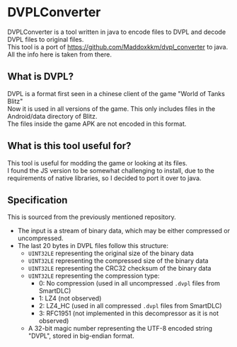 # DVPLConverter
DVPLConverter is a tool written in java to encode files to DVPL and decode DVPL files to original files.<br>
This tool is a port of https://github.com/Maddoxkkm/dvpl_converter to java. All the info here is taken from there.

## What is DVPL?
DVPL is a format first seen in a chinese client of the game "World of Tanks Blitz"<br>
Now it is used in all versions of the game. This only includes files in the Android/data directory of Blitz.<br>
The files inside the game APK are not encoded in this format.

## What is this tool useful for?
This tool is useful for modding the game or looking at its files.<br>
I found the JS version to be somewhat challenging to install, due to the requirements of native libraries, so I decided to port it over to java.

## Specification
This is sourced from the previously mentioned repository.
- The input is a stream of binary data, which may be either compressed or uncompressed.
- The last 20 bytes in DVPL files follow this structure:
    - `UINT32LE` representing the original size of the binary data
    - `UINT32LE` representing the compressed size of the binary data
    - `UINT32LE` representing the CRC32 checksum of the binary data
    - `UINT32LE` representing the compression type:
        - 0: No compression (used in all uncompressed `.dvpl` files from SmartDLC)
        - 1: LZ4 (not observed)
        - 2: LZ4_HC (used in all compressed `.dvpl` files from SmartDLC)
        - 3: RFC1951 (not implemented in this decompressor as it is not observed)
    - A 32-bit magic number representing the UTF-8 encoded string "DVPL", stored in big-endian format.
